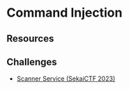 # Command Injection

## Resources

## Challenges

* [Scanner Service (SekaiCTF 2023)](/gitbook/challenges/../gitbook/challenges/sekaictf2023/scanner-service.md)